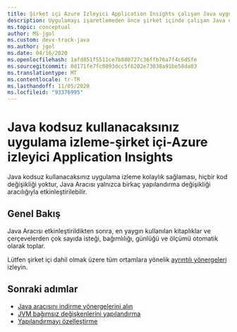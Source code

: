 ```yaml
---
title: Şirket içi Azure Izleyici Application Insights çalışan Java uygulamalarını izleme
description: Uygulamayı işaretlemeden önce şirket içinde çalışan Java uygulamaları için uygulama performansı izleme. Dağıtılmış izleme ve uygulama eşlemesi.
ms.topic: conceptual
author: MS-jgol
ms.custom: devx-track-java
ms.author: jgol
ms.date: 04/16/2020
ms.openlocfilehash: 1afd851f5511ce7b880727c36ffb76a7f4c6d5fe
ms.sourcegitcommit: 0d171fe7fc0893dcc5f6202e73038a91be58da03
ms.translationtype: MT
ms.contentlocale: tr-TR
ms.lasthandoff: 11/05/2020
ms.locfileid: "93376995"
---
```

# <a name="java-codeless-application-monitoring-on-premises---azure-monitor-application-insights"></a>Java kodsuz kullanacaksınız uygulama izleme-şirket içi-Azure izleyici Application Insights

Java kodsuz kullanacaksınız uygulama izleme kolaylık sağlaması, hiçbir kod değişikliği yoktur, Java Aracısı yalnızca birkaç yapılandırma değişikliği aracılığıyla etkinleştirilebilir.

## <a name="overview"></a>Genel Bakış

Java Aracısı etkinleştirildikten sonra, en yaygın kullanılan kitaplıklar ve çerçevelerden çok sayıda isteği, bağımlılığı, günlüğü ve ölçümü otomatik olarak toplar.

Lütfen şirket içi dahil olmak üzere tüm ortamlara yönelik [ayrıntılı yönergeleri](./java-in-process-agent.md) izleyin.

 ## <a name="next-steps"></a>Sonraki adımlar

* [Java aracısını indirme yönergelerini alın](./java-in-process-agent.md)
* [JVM bağımsız değişkenlerini yapılandırma](https://github.com/microsoft/ApplicationInsights-Java/wiki/3.0-Preview:-Tips-for-updating-your-JVM-args)
* [Yapılandırmayı özelleştirme](https://github.com/microsoft/ApplicationInsights-Java/wiki/3.0-Preview:-Configuration-Options)
